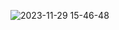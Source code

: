 ![2023-11-29 15-46-48](https://github.com/neshchadym/AsciiArtify/assets/70287671/7f5c6604-7db8-4497-b052-3574771631d5)

